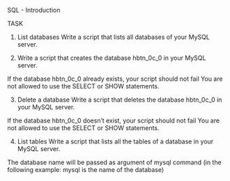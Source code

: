 SQL - Introduction

TASK

1. List databases
   Write a script that lists all databases of your MySQL server.

2. Write a script that creates the database hbtn_0c_0 in your MySQL server.

If the database hbtn_0c_0 already exists, your script should not fail
You are not allowed to use the SELECT or SHOW statements.

3. Delete a database
   Write a script that deletes the database hbtn_0c_0 in your MySQL server.

If the database hbtn_0c_0 doesn’t exist, your script should not fail
You are not allowed to use the SELECT or SHOW statements.

4. List tables
   Write a script that lists all the tables of a database in your MySQL server.

The database name will be passed as argument of mysql command (in the following example: mysql is the name of the database)
